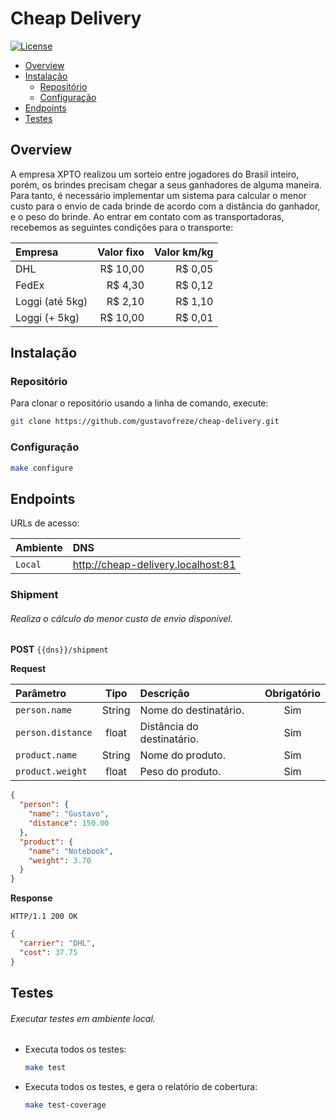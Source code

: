 # Cheap Delivery

[![License](https://img.shields.io/badge/license-MIT-green)](LICENSE)

* [Overview](#overview)
* [Instalação](#installation)
    - [Repositório](#repository)
    - [Configuração](#settings)
* [Endpoints](#endpoints)
* [Testes](#tests)

<div id="overview"></div> 

## Overview

A empresa XPTO realizou um sorteio entre jogadores do Brasil inteiro, porém, os brindes precisam chegar a seus
ganhadores de alguma maneira. Para tanto, é necessário implementar um sistema para calcular o menor custo para o envio
de cada brinde de acordo com a distância do ganhador, e o peso do brinde. Ao entrar em contato com as transportadoras,
recebemos as seguintes condições para o transporte:

| Empresa         | Valor fixo | Valor km/kg |
|:----------------|-----------:|------------:|
| DHL             |   R$ 10,00 |     R$ 0,05 |
| FedEx           |    R$ 4,30 |     R$ 0,12 |
| Loggi (até 5kg) |    R$ 2,10 |     R$ 1,10 |
| Loggi (+ 5kg)   |   R$ 10,00 |     R$ 0,01 |

<div id='installation'></div> 

## Instalação

<div id='repository'></div> 

### Repositório

Para clonar o repositório usando a linha de comando, execute:

```bash
git clone https://github.com/gustavofreze/cheap-delivery.git
```

<div id='settings'></div> 

### Configuração

```bash
make configure
```

<div id='endpoints'></div> 

## Endpoints

URLs de acesso:

| Ambiente | DNS                                | 
|:---------|:-----------------------------------|
| `Local`  | http://cheap-delivery.localhost:81 |

<div id="tests"></div> 

### Shipment

###### Realiza o cálculo do menor custo de envio disponível.

**POST** `{{dns}}/shipment`

**Request**

| Parâmetro         |  Tipo  | Descrição                  | Obrigatório |
|:------------------|:------:|:---------------------------|:-----------:|
| `person.name`     | String | Nome do destinatário.      |     Sim     |    
| `person.distance` | float  | Distância do destinatário. |     Sim     |    
| `product.name`    | String | Nome do produto.           |     Sim     |    
| `product.weight`  | float  | Peso do produto.           |     Sim     |    

```json
{
  "person": {
    "name": "Gustavo",
    "distance": 150.00
  },
  "product": {
    "name": "Notebook",
    "weight": 3.70
  }
}
```

**Response**

```
HTTP/1.1 200 OK
```

```json
{
  "carrier": "DHL",
  "cost": 37.75
}
```

## Testes

###### Executar testes em ambiente local.

- Executa todos os testes:

  ```bash
  make test
  ```

- Executa todos os testes, e gera o relatório de cobertura:

  ```bash
  make test-coverage
  ```
